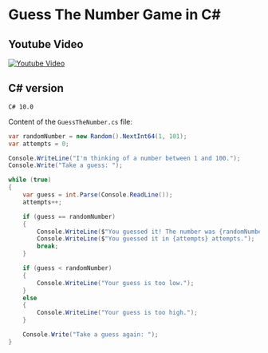 # Guess The Number Game in C#
## Youtube Video
[![Youtube Video](https://img.youtube.com/vi/-_AJEyJNEN8/0.jpg)](https://www.youtube.com/watch?v=-_AJEyJNEN8)

## C# version
```console
C# 10.0
```

Content of the `GuessTheNumber.cs` file:
```csharp
var randomNumber = new Random().NextInt64(1, 101);
var attempts = 0;

Console.WriteLine("I'm thinking of a number between 1 and 100.");
Console.Write("Take a guess: ");

while (true)
{
    var guess = int.Parse(Console.ReadLine());
    attempts++;

    if (guess == randomNumber)
    {
        Console.WriteLine($"You guessed it! The number was {randomNumber}.");
        Console.WriteLine($"You guessed it in {attempts} attempts.");
        break;
    }

    if (guess < randomNumber)
    {
        Console.WriteLine("Your guess is too low.");
    }
    else
    {
        Console.WriteLine("Your guess is too high.");
    }

    Console.Write("Take a guess again: ");
}
```
